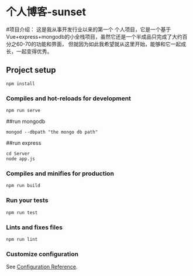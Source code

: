 # 个人博客-sunset

#项目介绍：
这是我从事开发行业以来的第一个 个人项目，它是一个基于Vue+express+mongodb的小全栈项目，虽然它还是一个半成品只完成了大约百分之60-70的功能和界面，
但就因为如此我希望就从这里开始，能够和它一起成长，一起变得优秀。

## Project setup
```
npm install
```

### Compiles and hot-reloads for development
```
npm run serve
```

##run mongodb
```
mongod --dbpath "the mongo db path"
```

##run express
 ```
 cd Server
 node app.js
 ```

### Compiles and minifies for production
```
npm run build
```

### Run your tests
```
npm run test
```

### Lints and fixes files
```
npm run lint
```

### Customize configuration
See [Configuration Reference](https://cli.vuejs.org/config/).
